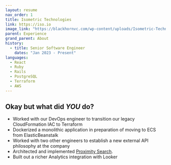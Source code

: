 ```yaml
---
layout: resume
nav_order: 1
title: Isometric Technologies
link: https://iso.io
image_link: "https://blackhornvc.com/wp-content/uploads/Isometric-Technologies-ISO-White-Logo-Blackhorn-Ventures.png"
parent: Experience
grand_parent: About
history:
  - title: Senior Software Engineer
    dates: "Jan 2023 - Present"
languages:
  - React
  - Ruby
  - Rails
  - PostgreSQL
  - Terraform
  - AWS
---
```


## Okay but what did ***YOU*** do?

- Worked with our DevOps engineer to transition our legacy CloudFormation IAC to Terraform
- Dockerized a monolithic application in preparation of moving to ECS from ElasticBeanstalk
- Worked with two other engineers to establish a new external API philosophy at the company
- Architected and implemented [Proximity Search](proximity-search).
- Built out a richer Analytics integration with Looker